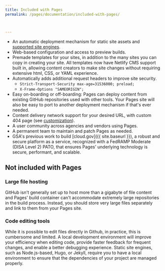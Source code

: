 ```yaml
---
title: Included with Pages
permalink: /pages/documentation/included-with-pages/



---
```


* An automatic deployment mechanism for static site assets and [supported site engines]({{site.baseurl}}/pages/documentation/supported-site-engines).
* Web-based configuration and access to preview builds.
* Premade templates for your sites, in addition to the many sites you can copy in creating your site. All templates now have Netlify CMS support built in, allowing content creators to make site changes without requiring extensive html, CSS, or YAML experience.
* Automatically adds additional request headers to improve site security.
  * `Strict-Transport-Security max-age=31536000; preload;`
  * `X-Frame-Options "SAMEORIGIN";`
* Easy on-boarding or off-boarding: Pages can deploy content from existing GitHub repositories used with other tools. Your Pages site will also be easy to port to another deployment mechanism if that's ever needed.
* Content delivery network support for your desired URL, with custom 404 page (see [customization]({{site.baseurl}}/pages/documentation/customization/)).
* A user community across agencies and vendors using Pages.
* A permanent team to maintain and patch Pages as needed.
* GSA's previous work to build [cloud.gov]({{ site.baseurl }}), a robust and secure platform as a service, recognized with a FedRAMP Moderate (DISA Level 2) PATO, that ensures Pages' underlying technology is secure, performant, and scalable.

## Not included with Pages

### Large file hosting
GitHub isn't generally set up to host more than a gigabyte of file content and Pages' build container can't accommodate extremely large repositories in the build process. Instead, you should store very large files separately and link to them from your Pages site.

### Code editing tools
While it is possible to edit files directly in Github, in practice, this is cumbersome and limited. A local development environment will improve your efficiency when editing code, provide faster feedback for frequent changes, and enable a better debugging experience. Static site engines, such as Node.js-based, Hugo, or Jekyll, require you to have a local environment to ensure that the dependencies of your project are managed properly.

